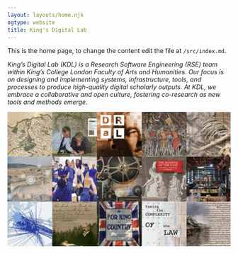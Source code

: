```yaml
---
layout: layouts/home.njk
ogtype: website
title: King's Digital Lab
---
```


This is the home page, to change the content edit the file at `/src/index.md`.

_King’s Digital Lab (KDL) is a Research Software Engineering (RSE) team within King’s College London
Faculty of Arts and Humanities. Our focus is on designing and implementing systems, infrastructure,
tools, and processes to produce high-quality digital scholarly outputs. At KDL, we embrace a
collaborative and open culture, fostering co-research as new tools and methods emerge._

![Collage of KDL projects' images](/assets/images/general/project-collage.jpg)

